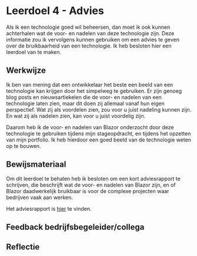 ﻿# Leerdoel 4 - Advies
Als ik een technologie goed wil beheersen, dan moet ik ook kunnen achterhalen wat de voor- en nadelen van deze technologie zijn. Deze informatie zou ik vervolgens kunnen gebruiken om een advies te geven over de bruikbaarheid van een technologie. Ik heb besloten hier een leerdoel van te maken.

## Werkwijze

Ik ben van mening dat een ontwikkelaar het beste een beeld van een technologie kan krijgen door het simpelweg te gebruiken. Er zijn genoeg blog posts en nieuwsartiekelen die de voor- en nadelen van een technologie laten zien, maar dit doen zij allemaal vanaf hun eigen perspectief. Wat zij als voordelen zien, zou voor u juist nadeling kunnen zijn. En wat zij als nadelen zien, kan voor u juist voordelig zijn.

Daarom heb ik de voor- en nadelen van Blazor onderzocht door deze technologie te gebruiken tijdens mijn stageopdracht, en tijdens het opzetten van mijn portfolio. Ik heb hierdoor een goed beeld van de technologie weten op te bouwen.

## Bewijsmateriaal
Om dit leerdoel te behalen heb ik besloten om een kort adviesrapport te schrijven, die beschrijft wat de voor- en nadelen van Blazor zijn, en of Blazor daadwerkelijk bruikbaar is voor de complexe projecten waar bedrijven vaak aan werken.

Het adviesrapport is [hier](Content/Stage3/Evidence/4) te vinden.


## Feedback bedrijfsbegeleider/collega
## Reflectie
